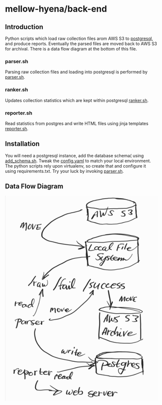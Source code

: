 mellow-hyena/back-end
=========================

## Introduction
Python scripts which load raw collection files arom AWS S3 to [postgresql](https://www.postgresql.org/), and produce reports.  Eventually the parsed files are moved back to AWS S3 for archival.  There is a data flow diagram at the bottom of this file.

### parser.sh
Parsing raw collection files and loading into postgresql is performed by [parser.sh](https://github.com/guycole/mellow-hyena/blob/main/bin/parser.sh).

### ranker.sh
Updates collection statistics which are kept within postgresql [ranker.sh](https://github.com/guycole/mellow-hyena/blob/main/bin/ranker.sh).

### reporter.sh
Read statistics from postgres and write HTML files using jinja templates [reporter.sh](https://github.com/guycole/mellow-hyena/blob/main/bin/reporter.sh).

## Installation
You will need a postgresql instance, add the database schema( using [add_schema.sh](https://github.com/guycole/mellow-hyena/blob/main/infra/psql/add_schema.sh).  Tweak the [config.yaml](https://github.com/guycole/mellow-hyena/blob/main/src/back_end/config.yaml) to match your local environment.  The python scripts rely upon virtualenv, so create that and configure it using requirements.txt.  Try your luck by invoking [parser.sh](https://github.com/guycole/mellow-hyena/blob/main/bin/parser.sh).

## Data Flow Diagram
![Data Flow](https://github.com/guycole/mellow-hyena/blob/main/src/back-end/backend_dfd.png)